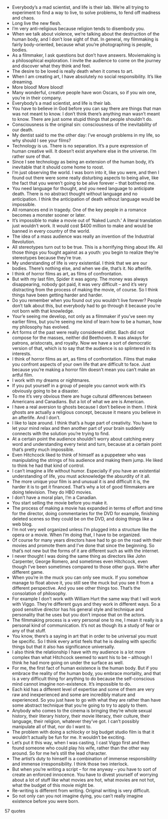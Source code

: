  - Everybody’s a mad scientist, and life is their lab. We’re all trying to experiment to find a way to live, to solve problems, to fend off madness and chaos.
 - Long live the new flesh.
 - I’m very anti-religious because religion tends to disembody you.
 - When we talk about violence, we’re talking about the destruction of the human body, and I don’t lose sight of that. In general, my filmmaking is fairly body-oriented, because what you’re photographing is people, bodies.
 - As a filmmaker, I ask questions but don’t have answers. Moviemaking is a philosophical exploration. I invite the audience to come on the journey and discover what they think and feel.
 - The desire to be loved is really death when it comes to art.
 - When I am creating art, I have absolutely no social responsibility. It’s like dreaming.
 - More blood! More blood!
 - Many wonderful, creative people have won Oscars, so if you win one, you’re in their company.
 - Everybody’s a mad scientist, and life is their lab.
 - You have to believe in God before you can say there are things that man was not meant to know. I don’t think there’s anything man wasn’t meant to know. There are just some stupid things that people shouldn’t do.
 - Consciousness is the original sin: consciousness of the inevitability of our death.
 - My dentist said to me the other day: I’ve enough problems in my life, so why should I see your films?
 - Technology is us. There is no separation. It’s a pure expression of human creative will. It doesn’t exist anywhere else in the universe. I’m rather sure of that.
 - Since I see technology as being an extension of the human body, it’s inevitable that it should come home to roost.
 - I’m just observing the world. I was born into it, like you were, and then I found out there were some really disturbing aspects to being alive, like the fact that you weren’t going to be alive forever – that bothered me.
 - You need language for thought, and you need language to anticipate death. There is no abstract thought without language and no anticipation. I think the anticipation of death without language would be impossible.
 - All romances end in tragedy. One of the key people in a romance becomes a monster sooner or later.
 - It’s impossible to make a movie out of ‘Naked Lunch.’ A literal translation just wouldn’t work. It would cost $400 million to make and would be banned in every country of the world.
 - The idea of a mass audience was really an invention of the Industrial Revolution.
 - All stereotypes turn out to be true. This is a horrifying thing about life. All those things you fought against as a youth: you begin to realize they’re stereotypes because they’re true.
 - My understanding of life is very existential. I think that we are our bodies. There’s nothing else, and when we die, that’s it. No afterlife.
 - I think of horror films as art, as films of confrontation.
 - But with my last film, Spider it was agony. The money was always disappearing, nobody got paid, it was very difficult – and it’s very distracting from the process of making the movie, of course. So I think things have been getting harder and harder.
 - Do you remember when you found out you wouldn’t live forever? People don’t talk about this, but everybody had to go through it because you’re not born with that knowledge.
 - Your’e seeing me develop, not only as a filmmaker if you’ve seen my earlier films, but you’re seeing me kind of learn how to be a human, how my philosophy has evolved.
 - Art forms of the past were really considered elitist. Bach did not compose for the masses, neither did Beethoven. It was always for patrons, aristocrats, and royalty. Now we have a sort of democratic version of that, which is to say that the audience is so splintered in its interests.
 - I think of horror films as art, as films of confrontation. Films that make you confront aspects of your own life that are difficult to face. Just because you’re making a horror film doesn’t mean you can’t make an artful film.
 - I work with my dreams or nightmares.
 - If you put yourself in a group of people you cannot work with it’s obviously going to be a disaster.
 - To me it’s very obvious there are huge cultural differences between Americans and Canadians. But a lot of what we are is American.
 - I have a real aversion to ghosts because I don’t believe in them. I think ghosts are actually a religious concept, because it means you believe in an afterlife. And I don’t.
 - I like to laze around. I think that’s a huge part of creativity. You have to let your mind relax and then another part of your brain suddenly connects with the solution you’re trying to find.
 - At a certain point the audience shouldn’t worry about catching every word and understanding every twist and turn, because at a certain point that’s pretty much impossible.
 - Even Hitchcock liked to think of himself as a puppeteer who was manipulating the strings of his audience and making them jump. He liked to think he had that kind of control.
 - I can’t imagine a life without humor. Especially if you have an existential understanding of life, you must acknowledge the absurdity of it all.
 - The more unique your film is and unusual it is and difficult it is, the harder it is to get it financed. That’s why a lot of good filmmakers are doing television. They do HBO movies.
 - I don’t have a moral plan, I’m a Canadian.
 - You start selling the movie before you make it.
 - The process of making a movie has expanded in terms of effort and time for the director, doing commentaries for the DVD for example, finishing deleted scenes so they could be on the DVD, and doing things like a web blog.
 - I’m not very well organized unless I’m plugged into a structure like the opera or a movie. When I’m doing that, I have to be organized.
 - Of course for many years directors have had to go on the road with their movies and promote them and I’ve done that since the beginning. So that’s not new but the forms of it are different such as with the internet.
 - I never thought I was doing the same thing as directors like John Carpenter, George Romero, and sometimes even Hitchcock, even though I’ve been sometimes compared to those other guys. We’re after different game.
 - When you’re in the muck you can only see muck. If you somehow manage to float above it, you still see the muck but you see it from a different perspective. And you see other things too. That’s the consolation of philosophy.
 - For example I don’t work with William Hurt the same way that I will work with Viggo. They’re different guys and they work in different ways. So a good sensitive director has his general style and technique and personality that he uses but you don’t impose that on the actors.
 - The filmmaking process is a very personal one to me, I mean it really is a personal kind of communication. It’s not as though its a study of fear or any of that stuff.
 - You know, there’s a saying in art that in order to be universal you must be specific. So I think every artist feels that he is dealing with specific things but that it also has significance universally.
 - I also think the relationship I have with my audience is a lot more complex than what Hitchcock seemed to want his to be – although I think he had more going on under the surface as well.
 - For me, the first fact of human existence is the human body. But if you embrace the reality of the human body, you embrace mortality, and that is a very difficult thing for anything to do because the self-conscious mind cannot imagine non-existence. It’s impossible to do.
 - Each kid has a different level of expertise and some of them are very raw and inexperienced and some are incredibly mature and experienced. So you just have to go with what they are rather than have some abstract technique that you’re going to try to apply to them.
 - Anybody who comes to the cinema is bringing they’re whole sexual history, their literary history, their movie literacy, their culture, their language, their religion, whatever they’ve got. I can’t possibly manipulate all of that, nor do I want to.
 - The problem with doing a schlocky or big budget studio film is that it wouldn’t actually be fun for me. It wouldn’t be exciting.
 - Let’s put it this way, when I was casting, I cast Viggo first and then found someone who could play his wife, rather than the other way around. So for me he’s still the lead character.
 - The artist’s duty to himself is a combination of immense responsibility and immense irresponsibility. I think those two interlock.
 - But when you’re writing a script – for me anyway – you have to sort of create an enforced innocence. You have to divest yourself of worrying about a lot of stuff like what movies are hot, what movies are not hot, what the budget of this movie might be.
 - Re-writing is different from writing. Original writing is very difficult.
 - So not only can you not imagine dying, you can’t really imagine existence before you were born.

57 quotes